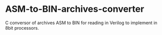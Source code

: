 # ASM-to-BIN-archives-converter
C conversor of archives ASM to BIN for reading in Verilog to implement in 8bit processors.

